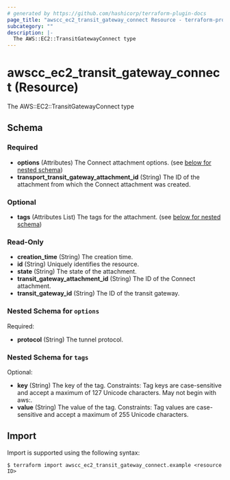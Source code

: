 ```yaml
---
# generated by https://github.com/hashicorp/terraform-plugin-docs
page_title: "awscc_ec2_transit_gateway_connect Resource - terraform-provider-awscc"
subcategory: ""
description: |-
  The AWS::EC2::TransitGatewayConnect type
---
```


# awscc_ec2_transit_gateway_connect (Resource)

The AWS::EC2::TransitGatewayConnect type



<!-- schema generated by tfplugindocs -->
## Schema

### Required

- **options** (Attributes) The Connect attachment options. (see [below for nested schema](#nestedatt--options))
- **transport_transit_gateway_attachment_id** (String) The ID of the attachment from which the Connect attachment was created.

### Optional

- **tags** (Attributes List) The tags for the attachment. (see [below for nested schema](#nestedatt--tags))

### Read-Only

- **creation_time** (String) The creation time.
- **id** (String) Uniquely identifies the resource.
- **state** (String) The state of the attachment.
- **transit_gateway_attachment_id** (String) The ID of the Connect attachment.
- **transit_gateway_id** (String) The ID of the transit gateway.

<a id="nestedatt--options"></a>
### Nested Schema for `options`

Required:

- **protocol** (String) The tunnel protocol.


<a id="nestedatt--tags"></a>
### Nested Schema for `tags`

Optional:

- **key** (String) The key of the tag. Constraints: Tag keys are case-sensitive and accept a maximum of 127 Unicode characters. May not begin with aws:.
- **value** (String) The value of the tag. Constraints: Tag values are case-sensitive and accept a maximum of 255 Unicode characters.

## Import

Import is supported using the following syntax:

```shell
$ terraform import awscc_ec2_transit_gateway_connect.example <resource ID>
```
